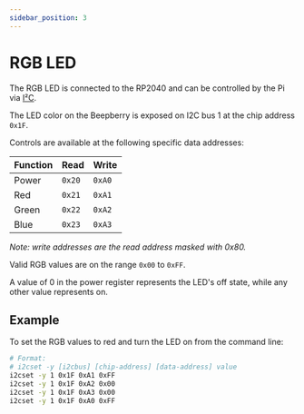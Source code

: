 ```yaml
---
sidebar_position: 3
---
```


# RGB LED

The RGB LED is connected to the RP2040 and can be controlled by the Pi via [I²C](https://en.wikipedia.org/wiki/I²C).

The LED color on the Beepberry is exposed on I2C bus 1 at the chip address `0x1F`.

Controls are available at the following specific data addresses:

| Function | Read   | Write  |
|----------|--------|--------|
| Power    | `0x20` | `0xA0` |
| Red      | `0x21` | `0xA1` |
| Green    | `0x22` | `0xA2` |
| Blue     | `0x23` | `0xA3` |

*Note: write addresses are the read address masked with 0x80.*

Valid RGB values are on the range `0x00` to `0xFF`.

A value of 0 in the power register represents the LED's off state, while any other value represents on.

## Example

To set the RGB values to red and turn the LED on from the command line:

```bash
# Format:
# i2cset -y [i2cbus] [chip-address] [data-address] value
i2cset -y 1 0x1F 0xA1 0xFF
i2cset -y 1 0x1F 0xA2 0x00
i2cset -y 1 0x1F 0xA3 0x00
i2cset -y 1 0x1F 0xA0 0xFF
```
